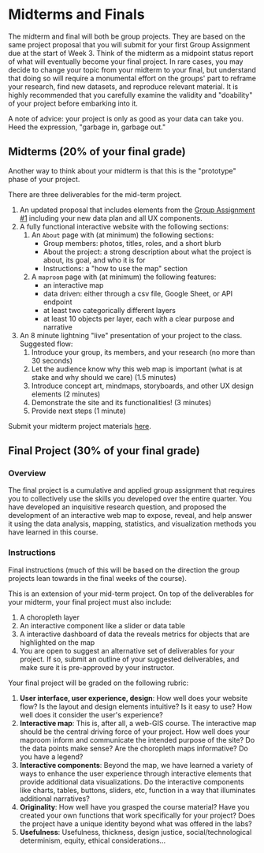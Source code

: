 # Midterms and Finals

The midterm and final will both be group projects. They are based on the same project proposal that you will submit for your first Group Assignment due at the start of Week 3. Think of the midterm as a midpoint status report of what will eventually become your final project. In rare cases, you may decide to change your topic from your midterm to your final, but understand that doing so will require a monumental effort on the groups' part to reframe your research, find new datasets, and reproduce relevant material. It is highly recommended that you carefully examine the validity and "doability" of your project before embarking into it. 

A note of advice: your project is only as good as your data can take you. Heed the expression, "garbage in, garbage out."

## Midterms (20% of your final grade)

Another way to think about your midterm is that this is the "prototype" phase of your project.

There are three deliverables for the mid-term project.
1. An updated proposal that includes elements from the [Group Assignment #1](https://github.com/yohman/21S-DH151/blob/main/Group%20Assignments/GroupAssignment1.md) including your new data plan and all UX components.
1. A fully functional interactive website with the following sections:
      1. An `About` page with (at minimum) the following sections:
            - Group members: photos, titles, roles, and a short blurb
            - About the project: a strong description about what the project is about, its goal, and who it is for
            - Instructions: a "how to use the map" section
      1. A `maproom` page with (at minimum) the following features:
            - an interactive map
            - data driven: either through a csv file, Google Sheet, or API endpoint
            - at least two categorically different layers
            - at least 10 objects per layer, each with a clear purpose and narrative
1. An 8 minute lightning "live" presentation of your project to the class. Suggested flow:
      1. Introduce your group, its members, and your research (no more than 30 seconds)
      2. Let the audience know why this web map is important (what is at stake and why should we care) (1.5 minutes)
      3. Introduce concept art, mindmaps, storyboards, and other UX design elements (2 minutes)
      4. Demonstrate the site and its functionalities! (3 minutes)
      5. Provide next steps (1 minute)

Submit your midterm project materials [here](https://github.com/yohman/21S-DH151/discussions/47).

## Final Project (30% of your final grade)
### Overview
The final project is a cumulative and applied group assignment that requires you to collectively use the skills you developed over the entire quarter. You have developed an inquisitive research question, and proposed the development of an interactive web map to expose, reveal, and help answer it using the data analysis, mapping,  statistics, and visualization methods you have learned in this course.

### Instructions

Final instructions (much of this will be based on the direction the group projects lean towards in the final weeks of the course).

This is an extension of your mid-term project. On top of the deliverables for your midterm, your final project must also include:

1. A choropleth layer
1. An interactive component like a slider or data table
1. A interactive dashboard of data the reveals metrics for objects that are highlighted on the map
1. You are open to suggest an alternative set of deliverables for your project. If so, submit an outline of your suggested deliverables, and make sure it is pre-approved by your instructor.

Your final project will be graded on the following rubric:

1. **User interface, user experience, design**: How well does your website flow? Is the layout and design elements intuitive? Is it easy to use? How well does it consider the user's experience?
3. **Interactive map**: This is, after all, a web-GIS course. The interactive map should be the central driving force of your project. How well does your maproom inform and communicate the intended purpose of the site? Do the data points make sense? Are the choropleth maps informative? Do you have a legend?
4. **Interactive components**: Beyond the map, we have learned a variety of ways to enhance the user experience through interactive elements that provide additional data visualizations. Do the interactive components like charts, tables, buttons, sliders, etc, function in a way that illuminates additional narratives?
5. **Originality**: How well have you grasped the course material? Have you created your own functions that work specifically for your project? Does the project have a unique identity beyond what was offered in the labs?
6. **Usefulness**: Usefulness, thickness, design justice, social/technological determinism, equity, ethical considerations...



